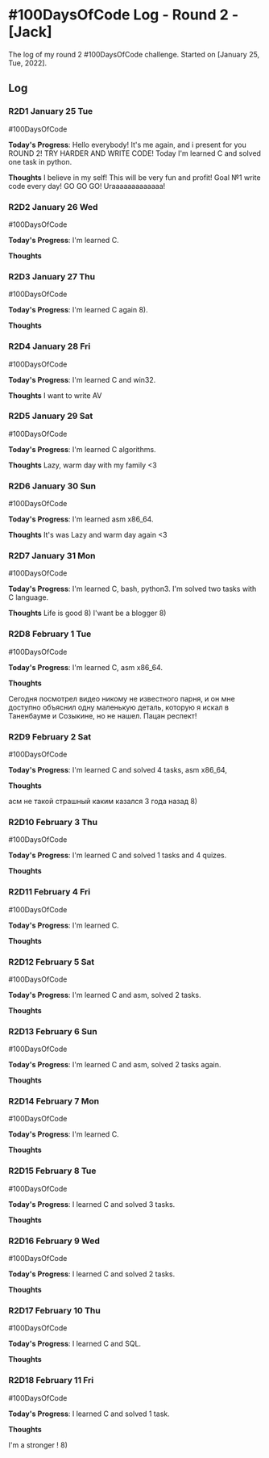 # #100DaysOfCode Log - Round 2 - [Jack]

The log of my round 2 #100DaysOfCode challenge. Started on [January 25, Tue, 2022].

## Log

### R2D1 January 25 Tue
#100DaysOfCode

**Today's Progress**: Hello everybody! It's me again, and i present for you ROUND 2! TRY HARDER AND WRITE CODE!
Today I'm learned C and solved one task in python.

 

**Thoughts** I believe in my self! This will be very fun and profit!
Goal №1 write code every day!
GO GO GO! Uraaaaaaaaaaaaa!

### R2D2 January 26 Wed
#100DaysOfCode

**Today's Progress**: I'm learned C.


 

**Thoughts**

### R2D3 January 27 Thu
#100DaysOfCode

**Today's Progress**: I'm learned C again 8).


 

**Thoughts**


### R2D4 January 28 Fri
#100DaysOfCode

**Today's Progress**: I'm learned C and win32.


 

**Thoughts** 
I want to write AV

### R2D5 January 29 Sat
#100DaysOfCode

**Today's Progress**: I'm learned C algorithms.


 

**Thoughts** 
Lazy, warm  day with my family <3

### R2D6 January 30 Sun
#100DaysOfCode

**Today's Progress**: I'm learned asm x86_64.


 

**Thoughts** 
It's was Lazy and  warm day again <3

### R2D7 January 31 Mon
#100DaysOfCode

**Today's Progress**: I'm learned C, bash, python3. I'm solved two tasks with C language.


 

**Thoughts** 
Life is good 8) I'want be a blogger 8)

### R2D8 February 1 Tue
#100DaysOfCode

**Today's Progress**: I'm learned C, asm x86_64.


 

**Thoughts** 

Сегодня посмотрел видео никому не известного парня, и он мне доступно объяснил одну маленькую деталь, которую я искал в Таненбауме и Созыкине, но не нашел. Пацан респект! 


### R2D9 February 2 Sat
#100DaysOfCode

**Today's Progress**: I'm learned C and solved 4 tasks, asm x86_64,


 

**Thoughts** 

асм не такой страшный каким казался 3 года назад 8)

### R2D10 February 3 Thu
#100DaysOfCode

**Today's Progress**: I'm learned C and solved 1 tasks and 4 quizes.


 

**Thoughts** 

### R2D11 February 4 Fri
#100DaysOfCode

**Today's Progress**: I'm learned C.


 

**Thoughts** 


### R2D12 February 5 Sat
#100DaysOfCode

**Today's Progress**: I'm learned C and asm, solved 2 tasks.


 

**Thoughts** 

### R2D13 February 6 Sun
#100DaysOfCode

**Today's Progress**: I'm learned C and asm, solved 2 tasks again.


 

**Thoughts** 

### R2D14 February 7 Mon
#100DaysOfCode

**Today's Progress**: I'm learned C.


 

**Thoughts** 

### R2D15 February 8 Tue
#100DaysOfCode

**Today's Progress**: I learned C and solved 3 tasks.


 

**Thoughts** 

### R2D16 February 9 Wed
#100DaysOfCode

**Today's Progress**: I learned C and solved 2 tasks.


 

**Thoughts** 

### R2D17 February 10 Thu
#100DaysOfCode

**Today's Progress**: I learned C and SQL.


 

**Thoughts** 

### R2D18 February 11 Fri
#100DaysOfCode

**Today's Progress**: I learned C and solved 1 task.


 

**Thoughts** 

I'm a stronger ! 8)
